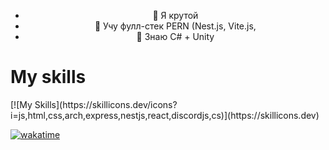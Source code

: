 <ul align="center">
  <li>👀 Я крутой</li>
  <li>🌱 Учу фулл-стек PERN (Nest.js, Vite.js, </li>
  <li>💞️ Знаю C# + Unity<br></li>
</ul>
<h1>My skills</h1>

<div
  style={{
    display: flex,
    jutifyContent: center,
    alignItems: center
  }}>
  
</div>
[![My Skills](https://skillicons.dev/icons?i=js,html,css,arch,express,nestjs,react,discordjs,cs)](https://skillicons.dev)

[![wakatime](https://wakatime.com/badge/user/050e9fd9-87b4-47e3-a827-eda8b2bde1a6.svg)](https://wakatime.com/@050e9fd9-87b4-47e3-a827-eda8b2bde1a6)<br/>
